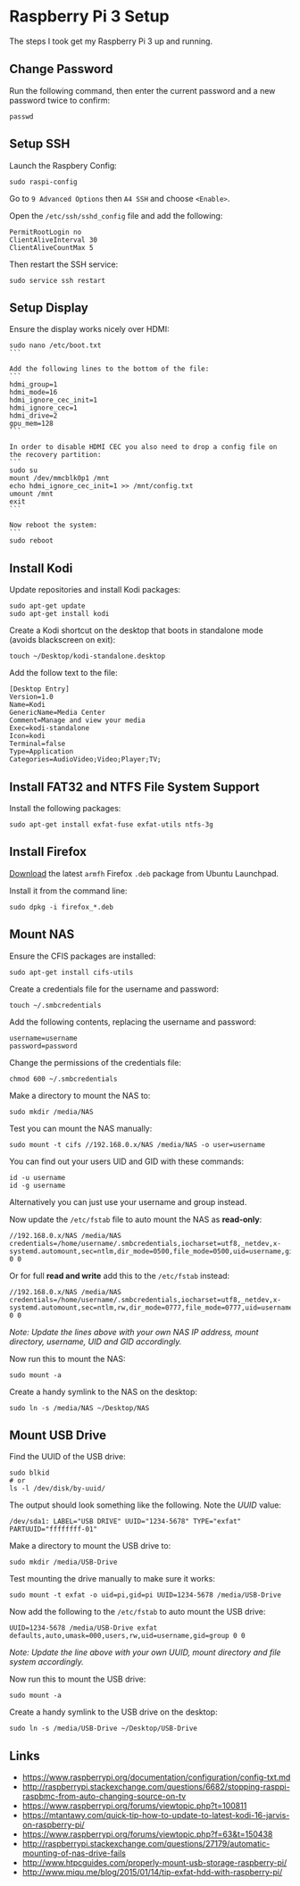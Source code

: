 # Raspberry Pi 3 Setup
The steps I took get my Raspberry Pi 3 up and running.

## Change Password
Run the following command, then enter the current password and a new password twice to confirm: 
```
passwd
```

## Setup SSH
Launch the Raspbery Config: 
```
sudo raspi-config
```

Go to `9 Advanced Options` then `A4 SSH` and choose `<Enable>`.

Open the `/etc/ssh/sshd_config` file and add the following: 
```
PermitRootLogin no
ClientAliveInterval 30
ClientAliveCountMax 5
```

Then restart the SSH service:
```
sudo service ssh restart
```

## Setup Display
Ensure the display works nicely over HDMI: 
````
sudo nano /etc/boot.txt
```

Add the following lines to the bottom of the file: 
```
hdmi_group=1
hdmi_mode=16
hdmi_ignore_cec_init=1
hdmi_ignore_cec=1
hdmi_drive=2
gpu_mem=128
``` 

In order to disable HDMI CEC you also need to drop a config file on the recovery partition: 
```
sudo su
mount /dev/mmcblk0p1 /mnt
echo hdmi_ignore_cec_init=1 >> /mnt/config.txt
umount /mnt
exit
```

Now reboot the system: 
```
sudo reboot
````

## Install Kodi
Update repositories and install Kodi packages: 
```
sudo apt-get update
sudo apt-get install kodi
```

Create a Kodi shortcut on the desktop that boots in standalone mode (avoids blackscreen on exit): 
```
touch ~/Desktop/kodi-standalone.desktop
```

Add the follow text to the file: 
```
[Desktop Entry]
Version=1.0
Name=Kodi
GenericName=Media Center
Comment=Manage and view your media
Exec=kodi-standalone
Icon=kodi
Terminal=false
Type=Application
Categories=AudioVideo;Video;Player;TV;
```

## Install FAT32 and NTFS File System Support
Install the following packages: 
```
sudo apt-get install exfat-fuse exfat-utils ntfs-3g
```

## Install Firefox
[Download](https://launchpad.net/ubuntu/trusty/+package/firefox) the latest `armfh` Firefox `.deb` package from Ubuntu Launchpad. 

Install it from the command line: 
```
sudo dpkg -i firefox_*.deb
```

## Mount NAS
Ensure the CFIS packages are installed: 
```
sudo apt-get install cifs-utils
```

Create a credentials file for the username and password: 
```
touch ~/.smbcredentials
```

Add the following contents, replacing the username and password:
```
username=username
password=password
```

Change the permissions of the credentials file:
```
chmod 600 ~/.smbcredentials
```

Make a directory to mount the NAS to: 
```
sudo mkdir /media/NAS
```

Test you can mount the NAS manually: 
```
sudo mount -t cifs //192.168.0.x/NAS /media/NAS -o user=username
```

You can find out your users UID and GID with these commands:
```
id -u username
id -g username
```

Alternatively you can just use your username and group instead.

Now update the `/etc/fstab` file to auto mount the NAS as **read-only**: 
```
//192.168.0.x/NAS /media/NAS credentials=/home/username/.smbcredentials,iocharset=utf8,_netdev,x-systemd.automount,sec=ntlm,dir_mode=0500,file_mode=0500,uid=username,gid=group 0 0
```

Or for full **read and write** add this to the `/etc/fstab` instead: 
```
//192.168.0.x/NAS /media/NAS credentials=/home/username/.smbcredentials,iocharset=utf8,_netdev,x-systemd.automount,sec=ntlm,rw,dir_mode=0777,file_mode=0777,uid=username,gid=group 0 0
```

_Note: Update the lines above with your own NAS IP address, mount directory, username, UID and GID accordingly._

Now run this to mount the NAS:
```
sudo mount -a
```

Create a handy symlink to the NAS on the desktop: 
```
sudo ln -s /media/NAS ~/Desktop/NAS
```

## Mount USB Drive
Find the UUID of the USB drive: 
```
sudo blkid
# or
ls -l /dev/disk/by-uuid/
```

The output should look something like the following. Note the _UUID_ value:  
```
/dev/sda1: LABEL="USB DRIVE" UUID="1234-5678" TYPE="exfat" PARTUUID="ffffffff-01"
```

Make a directory to mount the USB drive to:
```
sudo mkdir /media/USB-Drive
```

Test mounting the drive manually to make sure it works: 
```
sudo mount -t exfat -o uid=pi,gid=pi UUID=1234-5678 /media/USB-Drive
```

Now add the following to the `/etc/fstab` to auto mount the USB drive: 
```
UUID=1234-5678 /media/USB-Drive exfat defaults,auto,umask=000,users,rw,uid=username,gid=group 0 0
```

_Note: Update the line above with your own UUID, mount directory and file system accordingly._

Now run this to mount the USB drive:
```
sudo mount -a
```

Create a handy symlink to the USB drive on the desktop: 
```
sudo ln -s /media/USB-Drive ~/Desktop/USB-Drive
```

## Links
- https://www.raspberrypi.org/documentation/configuration/config-txt.md
- http://raspberrypi.stackexchange.com/questions/6682/stopping-rasppi-raspbmc-from-auto-changing-source-on-tv
- https://www.raspberrypi.org/forums/viewtopic.php?t=100811
- https://mtantawy.com/quick-tip-how-to-update-to-latest-kodi-16-jarvis-on-raspberry-pi/
- https://www.raspberrypi.org/forums/viewtopic.php?f=63&t=150438
- http://raspberrypi.stackexchange.com/questions/27179/automatic-mounting-of-nas-drive-fails
- http://www.htpcguides.com/properly-mount-usb-storage-raspberry-pi/
- http://www.miqu.me/blog/2015/01/14/tip-exfat-hdd-with-raspberry-pi/